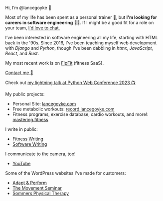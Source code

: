 Hi, I’m @lancegoyke 👋

Most of my life has been spent as a personal trainer 💪, but **I'm looking for careers in software engineering** 👨‍💻. If I might be a good fit for a role on your team, [I'd love to chat.](mailto:lance@lancegoyke.com)

I’ve been interested in software engineering all my life, starting with HTML back in the '90s. Since 2016, I've been teaching myself web development with *Django* and *Python*, though I've been dabbling in *htmx*, *JavaScript*, *React*, and *Rust*.

My most recent work is on [FipFit](https://www.fipfit.com/) (fitness SaaS).

[Contact me 📧](mailto:lance@lancegoyke.com)

Check out [my lightning talk at Python Web Conference 2023 📺](https://youtu.be/XE61VEwcfWQ)

My public projects:
- Personal Site: [lancegoyke.com](https://lancegoyke.com)
- Free metabolic workouts: [record.lancegoyke.com](https://record.lancegoyke.com)
- Fitness programs, exercise database, cardio workouts, and more!: [mastering.fitness](https://mastering.fitness)

I write in public:
- [Fitness Writing](https://lancegoyke.com/writing)
- [Software Writing](https://startcodingnow.com/blog)

I communicate to the camera, too!
- [YouTube](https://youtube.com/c/lancegoyke)

Some of the WordPress websites I've made for customers:
- [Adapt & Perform](https://adaptandperform.com)
- [The Movement Seminar](https://themovementseminar.com)
- [Sommers Physical Therapy](https://sommerspt.com)
